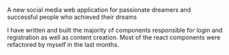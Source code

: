 A new social media web application for passionate dreamers and successful people who achieved their dreams

I have written and built the majority of components responsible for login and registration as well as content creation.
Most of the react components were refactored by myself in the last months.
